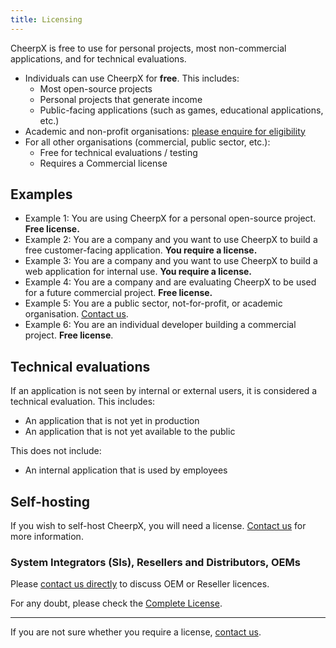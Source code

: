 ```yaml
---
title: Licensing
---
```


CheerpX is free to use for personal projects, most non-commercial applications, and for technical evaluations.

- Individuals can use CheerpX for **free**. This includes:
  - Most open-source projects
  - Personal projects that generate income
  - Public-facing applications (such as games, educational applications, etc.)
- Academic and non-profit organisations: [please enquire for eligibility][contact]
- For all other organisations (commercial, public sector, etc.):
  - Free for technical evaluations / testing
  - Requires a Commercial license

## Examples

- Example 1: You are using CheerpX for a personal open-source project. **Free license.**
- Example 2: You are a company and you want to use CheerpX to build a free customer-facing application. **You require a license.**
- Example 3: You are a company and you want to use CheerpX to build a web application for internal use. **You require a license.**
- Example 4: You are a company and are evaluating CheerpX to be used for a future commercial project. **Free license.**
- Example 5: You are a public sector, not-for-profit, or academic organisation. [Contact us][contact].
- Example 6: You are an individual developer building a commercial project. **Free license**.

## Technical evaluations

If an application is not seen by internal or external users, it is considered a technical evaluation. This includes:

- An application that is not yet in production
- An application that is not yet available to the public

This does not include:

- An internal application that is used by employees

## Self-hosting

If you wish to self-host CheerpX, you will need a license. [Contact us][contact] for more information.

### System Integrators (SIs), Resellers and Distributors, OEMs

Please [contact us directly][contact] to discuss OEM or Reseller licences.

For any doubt, please check the [Complete License].

---

If you are not sure whether you require a license, [contact us][contact].

[contact]: https://leaningtech.com/contact-us/?subject=CheerpX%20Enterprise%20Licence#mailus
[Complete License]: https://github.com/leaningtech/cheerpx-meta/blob/main/LICENSE.txt
